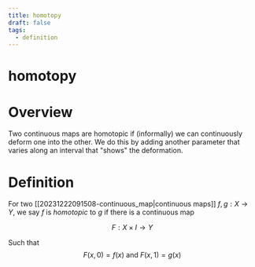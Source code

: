 ```yaml
---
title: homotopy
draft: false
tags: 
  - definition
---
```

# homotopy
# Overview
Two continuous maps are homotopic if (informally) we can continuously deform one into the other.
We do this by adding another parameter that varies along an interval that "shows" the deformation.

# Definition
For two [[20231222091508-continuous_map|continuous maps]] $f, g:X \to Y$, we say $f$ is *homotopic* to $g$ if there is a continuous map

$$F:X \times I \to Y$$

Such that
$$F(x,0) = f(x) \ \text{and} \ F(x,1) = g(x)$$

